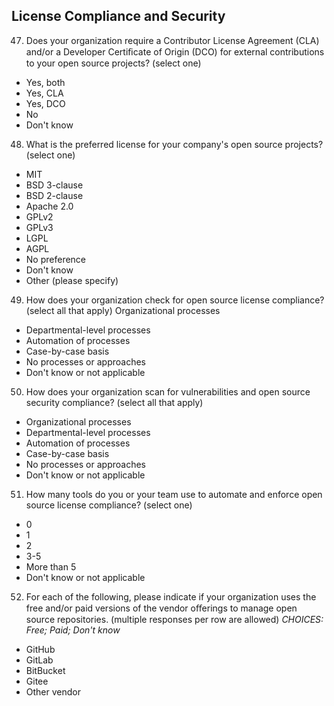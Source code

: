 ## License Compliance and Security

47. Does your organization require a Contributor License Agreement (CLA) and/or a Developer Certiﬁcate of Origin (DCO) for external contributions to your open source projects? (select one)
* Yes, both
* Yes, CLA
* Yes, DCO
* No
* Don't know

48. What is the preferred license for your company's open source projects? (select one)
* MIT
* BSD 3-clause
* BSD 2-clause
* Apache 2.0
* GPLv2
* GPLv3
* LGPL
* AGPL
* No preference
* Don't know
* Other (please specify)

49. How does your organization check for open source license compliance? (select all that apply)
Organizational processes
* Departmental-level processes
* Automation of processes
* Case-by-case basis
* No processes or approaches
* Don't know or not applicable
 
50. How does your organization scan for vulnerabilities and open source security compliance? (select all that apply)
* Organizational processes
* Departmental-level processes
* Automation of processes
* Case-by-case basis
* No processes or approaches
* Don't know or not applicable

51. How many tools do you or your team use to automate and enforce open source license compliance? (select one)
* 0
* 1
* 2
* 3-5
* More than 5
* Don't know or not applicable

52. For each of the following, please indicate if your organization uses the free and/or paid versions of the vendor oﬀerings to manage open source repositories. (multiple responses per row are allowed)
*CHOICES: Free; Paid; Don't know*

* GitHub
* GitLab
* BitBucket
* Gitee
* Other vendor
